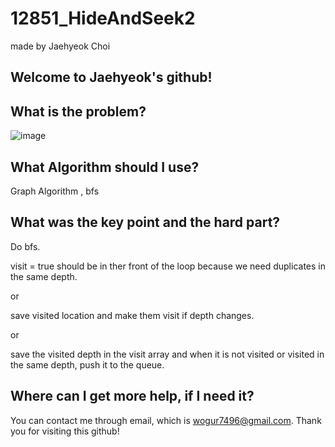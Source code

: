 # 12851_HideAndSeek2

made by Jaehyeok Choi

## Welcome to Jaehyeok's github!

## What is the problem?

![image](https://github.com/Choi-JaeHyeok-21500749/12851_HideAndSeek2/blob/main/12851_pro.PNG)

## What Algorithm should I use?

Graph Algorithm , bfs

## What was the key point and the hard part?

Do bfs.

visit = true should be in ther front of the loop because we need duplicates in the same depth.

or 

save visited location and make them visit if depth changes.

or

save the visited depth in the visit array and when it is not visited or visited in the same depth, push it to the queue.

## Where can I get more help, if I need it?

You can contact me through email, which is wogur7496@gmail.com.
Thank you for visiting this github!
